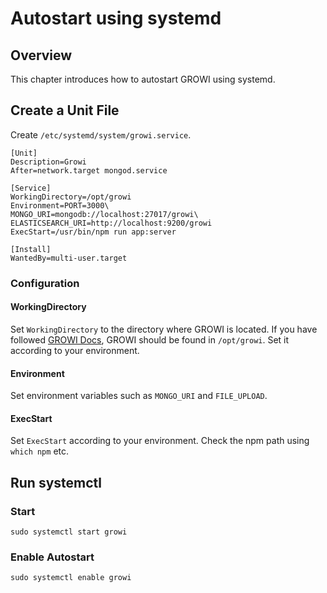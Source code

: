 # Autostart using systemd

## Overview

This chapter introduces how to autostart GROWI using systemd.

## Create a Unit File

Create `/etc/systemd/system/growi.service`.

```text
[Unit]
Description=Growi
After=network.target mongod.service

[Service]
WorkingDirectory=/opt/growi
Environment=PORT=3000\
MONGO_URI=mongodb://localhost:27017/growi\
ELASTICSEARCH_URI=http://localhost:9200/growi
ExecStart=/usr/bin/npm run app:server

[Install]
WantedBy=multi-user.target
```

### Configuration

#### WorkingDirectory

Set `WorkingDirectory` to the directory where GROWI is located. If you have followed [GROWI Docs](/en/admin-guide/getting-started/docker-compose.html), GROWI should be found in  `/opt/growi`. Set it according to your environment.


#### Environment

Set environment variables such as `MONGO_URI` and `FILE_UPLOAD`.

#### ExecStart

Set `ExecStart` according to your environment. Check the npm path using `which npm` etc.

## Run systemctl

### Start

```text
sudo systemctl start growi
```

### Enable Autostart

```text
sudo systemctl enable growi
```
